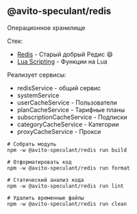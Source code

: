 @avito-speculant/redis
----------------------

Операционное хранилище

Стек:

* [Redis](https://redis.io/) - Старый добрый Редис 😄
* [Lua Scripting](https://redis.io/docs/interact/programmability/eval-intro/) - Функции на Lua

Реализует сервисы:

* redisService - общий сервис
* systemService
* userCacheService - Пользователи
* planCacheService - Тарифные планы
* subscriptionCacheService - Подписки
* categoryCacheService - Категории
* proxyCacheService - Прокси

```
# Собрать модуль
npm -w @avito-speculant/redis run build

# Отформатировать код
npm -w @avito-speculant/redis run format

# Статический анализ кода
npm -w @avito-speculant/redis run lint

# Удалить временные файлы
npm -w @avito-speculant/redis run clean
```

